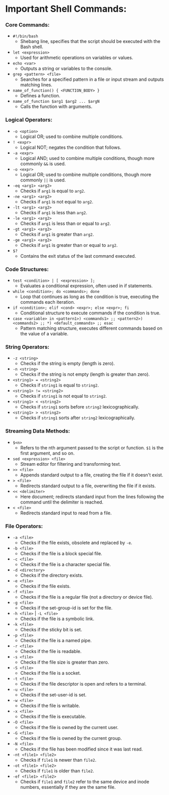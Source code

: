 # Important Shell Commands:

### Core Commands:
- `#!/bin/bash`  
    - Shebang line, specifies that the script should be executed with the Bash shell.
- `let <expression>`  
    - Used for arithmetic operations on variables or values.
- `echo <var>`  
    - Outputs a string or variables to the console.
- `grep <pattern> <file>`  
    - Searches for a specified pattern in a file or input stream and outputs matching lines.
- `name_of_function() { <FUNCTION_BODY> }`  
    - Defines a function.
- `name_of_function $arg1 $arg2 ... $argN`  
    - Calls the function with arguments.


### Logical Operators:
- `-o <option>`  
    - Logical OR; used to combine multiple conditions.
- `! <expr>`  
    - Logical NOT; negates the condition that follows.
- `-a <expr>`  
    - Logical AND; used to combine multiple conditions, though more commonly `&&` is used.
- `-o <expr>`  
    - Logical OR; used to combine multiple conditions, though more commonly `||` is used.
- `-eq <arg1> <arg2>`  
    - Checks if `arg1` is equal to `arg2`.
- `-ne <arg1> <arg2>`  
    - Checks if `arg1` is not equal to `arg2`.
- `-lt <arg1> <arg2>`  
    - Checks if `arg1` is less than `arg2`.
- `-le <arg1> <arg2>`  
    - Checks if `arg1` is less than or equal to `arg2`.
- `-gt <arg1> <arg2>`  
    - Checks if `arg1` is greater than `arg2`.
- `-ge <arg1> <arg2>`  
    - Checks if `arg1` is greater than or equal to `arg2`.
- `$?`  
    - Contains the exit status of the last command executed.


### Code Structures: 
- `test <condition> | [ <expression> ];`  
    - Evaluates a conditional expression, often used in if statements.
- `while <condition>; do <commands>; done`  
    - Loop that continues as long as the condition is true, executing the commands each iteration.
- `if <condition>; elif <cond> <expr>; else <expr>; fi`  
    - Conditional structure to execute commands if the condition is true.
- `case <variable> in <pattern1>) <commands1> ;; <pattern2>) <commands2> ;; *) <default_commands> ;; esac`  
    - Pattern matching structure, executes different commands based on the value of a variable.

### String Operators:
- `-z <string>`  
    - Checks if the string is empty (length is zero).
- `-n <string>`  
    - Checks if the string is not empty (length is greater than zero).
- `<string1> = <string2>`  
    - Checks if `string1` is equal to `string2`.
- `<string1> != <string2>`  
    - Checks if `string1` is not equal to `string2`.
- `<string1> < <string2>`  
    - Checks if `string1` sorts before `string2` lexicographically.
- `<string1> > <string2>`  
    - Checks if `string1` sorts after `string2` lexicographically.

### Streaming Data Methods:
- `$<n>`  
    - Refers to the nth argument passed to the script or function. `$1` is the first argument, and so on.
- `sed <expression> <file>`  
    - Stream editor for filtering and transforming text.
- `>> <file>`  
    - Appends standard output to a file, creating the file if it doesn't exist.
- `> <file>`  
    - Redirects standard output to a file, overwriting the file if it exists.
- `<< <delimiter>`  
    - Here document; redirects standard input from the lines following the command until the delimiter is reached.
- `< <file>`  
    - Redirects standard input to read from a file.

### File Operators:
- `-a <file>`  
    - Checks if the file exists, obsolete and replaced by `-e`.
- `-b <file>`  
    - Checks if the file is a block special file.
- `-c <file>`  
    - Checks if the file is a character special file.
- `-d <directory>`  
    - Checks if the directory exists.
- `-e <file>`  
    - Checks if the file exists.
- `-f <file>`  
    - Checks if the file is a regular file (not a directory or device file).
- `-g <file>`  
    - Checks if the set-group-id is set for the file.
- `-h <file>` | `-L <file>`  
    - Checks if the file is a symbolic link.
- `-k <file>`  
    - Checks if the sticky bit is set.
- `-p <file>`  
    - Checks if the file is a named pipe.
- `-r <file>`  
    - Checks if the file is readable.
- `-s <file>`  
    - Checks if the file size is greater than zero.
- `-S <file>`  
    - Checks if the file is a socket.
- `-t <file>`  
    - Checks if the file descriptor is open and refers to a terminal.
- `-u <file>`  
    - Checks if the set-user-id is set.
- `-w <file>`  
    - Checks if the file is writable.
- `-x <file>`  
    - Checks if the file is executable.
- `-O <file>`  
    - Checks if the file is owned by the current user.
- `-G <file>`  
    - Checks if the file is owned by the current group.
- `-N <file>`  
    - Checks if the file has been modified since it was last read.
- `-nt <file1> <file2>`  
    - Checks if `file1` is newer than `file2`.
- `-ot <file1> <file2>`  
    - Checks if `file1` is older than `file2`.
- `-ef <file1> <file2>`  
    - Checks if `file1` and `file2` refer to the same device and inode numbers, essentially if they are the same file.


